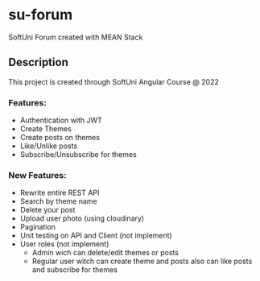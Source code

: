 # su-forum

SoftUni Forum created with MEAN Stack

## Description

This project is created through SoftUni Angular Course @ 2022

### Features:

-   Authentication with JWT
-   Create Themes
-   Create posts on themes
-   Like/Unlike posts
-   Subscribe/Unsubscribe for themes

### New Features:

-   Rewrite entire REST API
-   Search by theme name
-   Delete your post
-   Upload user photo (using cloudinary)
-   Pagination
-   Unit testing on API and Client (not implement)
-   User roles (not implement)
    -   Admin wich can delete/edit themes or posts
    -   Regular user witch can create theme and posts also can like posts and subscribe for themes
